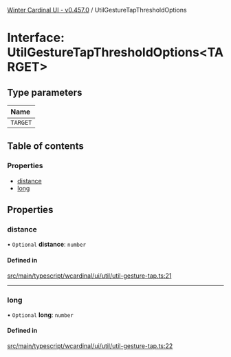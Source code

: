 [Winter Cardinal UI - v0.457.0](../index.md) / UtilGestureTapThresholdOptions

# Interface: UtilGestureTapThresholdOptions\<TARGET\>

## Type parameters

| Name |
| :------ |
| `TARGET` |

## Table of contents

### Properties

- [distance](UtilGestureTapThresholdOptions.md#distance)
- [long](UtilGestureTapThresholdOptions.md#long)

## Properties

### distance

• `Optional` **distance**: `number`

#### Defined in

[src/main/typescript/wcardinal/ui/util/util-gesture-tap.ts:21](https://github.com/winter-cardinal/winter-cardinal-ui/blob/v0.457.0/src/main/typescript/wcardinal/ui/util/util-gesture-tap.ts#L21)

___

### long

• `Optional` **long**: `number`

#### Defined in

[src/main/typescript/wcardinal/ui/util/util-gesture-tap.ts:22](https://github.com/winter-cardinal/winter-cardinal-ui/blob/v0.457.0/src/main/typescript/wcardinal/ui/util/util-gesture-tap.ts#L22)
